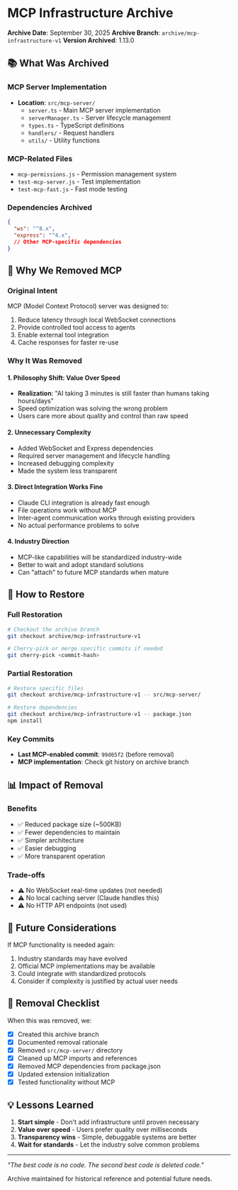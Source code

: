 # MCP Infrastructure Archive

**Archive Date**: September 30, 2025
**Archive Branch**: `archive/mcp-infrastructure-v1`
**Version Archived**: 1.13.0

## 📚 What Was Archived

### MCP Server Implementation
- **Location**: `src/mcp-server/`
  - `server.ts` - Main MCP server implementation
  - `serverManager.ts` - Server lifecycle management
  - `types.ts` - TypeScript definitions
  - `handlers/` - Request handlers
  - `utils/` - Utility functions

### MCP-Related Files
- `mcp-permissions.js` - Permission management system
- `test-mcp-server.js` - Test implementation
- `test-mcp-fast.js` - Fast mode testing

### Dependencies Archived
```json
{
  "ws": "^8.x",
  "express": "^4.x",
  // Other MCP-specific dependencies
}
```

## 🤔 Why We Removed MCP

### Original Intent
MCP (Model Context Protocol) server was designed to:
1. Reduce latency through local WebSocket connections
2. Provide controlled tool access to agents
3. Enable external tool integration
4. Cache responses for faster re-use

### Why It Was Removed

#### 1. Philosophy Shift: Value Over Speed
- **Realization**: "AI taking 3 minutes is still faster than humans taking hours/days"
- Speed optimization was solving the wrong problem
- Users care more about quality and control than raw speed

#### 2. Unnecessary Complexity
- Added WebSocket and Express dependencies
- Required server management and lifecycle handling
- Increased debugging complexity
- Made the system less transparent

#### 3. Direct Integration Works Fine
- Claude CLI integration is already fast enough
- File operations work without MCP
- Inter-agent communication works through existing providers
- No actual performance problems to solve

#### 4. Industry Direction
- MCP-like capabilities will be standardized industry-wide
- Better to wait and adopt standard solutions
- Can "attach" to future MCP standards when mature

## 🔄 How to Restore

### Full Restoration
```bash
# Checkout the archive branch
git checkout archive/mcp-infrastructure-v1

# Cherry-pick or merge specific commits if needed
git cherry-pick <commit-hash>
```

### Partial Restoration
```bash
# Restore specific files
git checkout archive/mcp-infrastructure-v1 -- src/mcp-server/

# Restore dependencies
git checkout archive/mcp-infrastructure-v1 -- package.json
npm install
```

### Key Commits
- **Last MCP-enabled commit**: `99d65f2` (before removal)
- **MCP implementation**: Check git history on archive branch

## 📊 Impact of Removal

### Benefits
- ✅ Reduced package size (~500KB)
- ✅ Fewer dependencies to maintain
- ✅ Simpler architecture
- ✅ Easier debugging
- ✅ More transparent operation

### Trade-offs
- ⚠️ No WebSocket real-time updates (not needed)
- ⚠️ No local caching server (Claude handles this)
- ⚠️ No HTTP API endpoints (not used)

## 🚀 Future Considerations

If MCP functionality is needed again:
1. Industry standards may have evolved
2. Official MCP implementations may be available
3. Could integrate with standardized protocols
4. Consider if complexity is justified by actual user needs

## 📝 Removal Checklist

When this was removed, we:
- [x] Created this archive branch
- [x] Documented removal rationale
- [x] Removed `src/mcp-server/` directory
- [x] Cleaned up MCP imports and references
- [x] Removed MCP dependencies from package.json
- [x] Updated extension initialization
- [x] Tested functionality without MCP

## 💡 Lessons Learned

1. **Start simple** - Don't add infrastructure until proven necessary
2. **Value over speed** - Users prefer quality over milliseconds
3. **Transparency wins** - Simple, debuggable systems are better
4. **Wait for standards** - Let the industry solve common problems

---

*"The best code is no code. The second best code is deleted code."*

Archive maintained for historical reference and potential future needs.